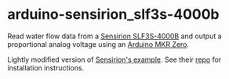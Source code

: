 # arduino-sensirion_slf3s-4000b
Read water flow data from a [Sensirion SLF3S-4000B](https://sensirion.com/products/catalog/SLF3S-4000B/) and output a proportional analog voltage using an [Arduino MKR Zero](https://docs.arduino.cc/hardware/mkr-zero).

Lightly modified version of [Sensirion's example](https://github.com/Sensirion/arduino-i2c-sf06-lf/blob/master/examples/exampleUsage/exampleUsage.ino). See their [repo](https://github.com/Sensirion/arduino-i2c-sf06-lf) for installation instructions.